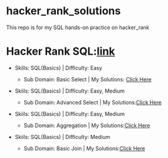 # hacker_rank_solutions
This repo is for my SQL hands-on practice on hacker_rank
# Hacker Rank SQL:[link](https://www.hackerrank.com/domains/sql)

- Skills: SQL(Basics) | Difficulty: Easy
  - Sub Domain: Basic Select | My Solutions: [Click Here](https://github.com/Es-war29/hacker_rank_solutions/blob/main/solutions/01.SQL(Basics)_Easy_Basic%20Select)
 
- Skiils: SQL(Basics) | Difficulty: Easy, Medium
  - Sub Domain: Advanced Select | My Solutions:[Click Here](https://github.com/Es-war29/hacker_rank_solutions/blob/main/solutions/02.SQL(Basics)_Advanced_Select)
 
- Skiils: SQL(Basics) | Difficulty: Easy, Medium
  - Sub Domain: Aggregation | My Solutions:[Click Here](https://github.com/Es-war29/hacker_rank_solutions/blob/main/solutions/03.%20SQL(Basics)_Aggregation)

- Skiils: SQL(Basics) | Difficulty: Medium
  - Sub Domain: Basic Join | My Solutions:[Click Here](https://github.com/Es-war29/hacker_rank_solutions/blob/main/solutions/04.SQL(Basics)_Basic_Join)
 


